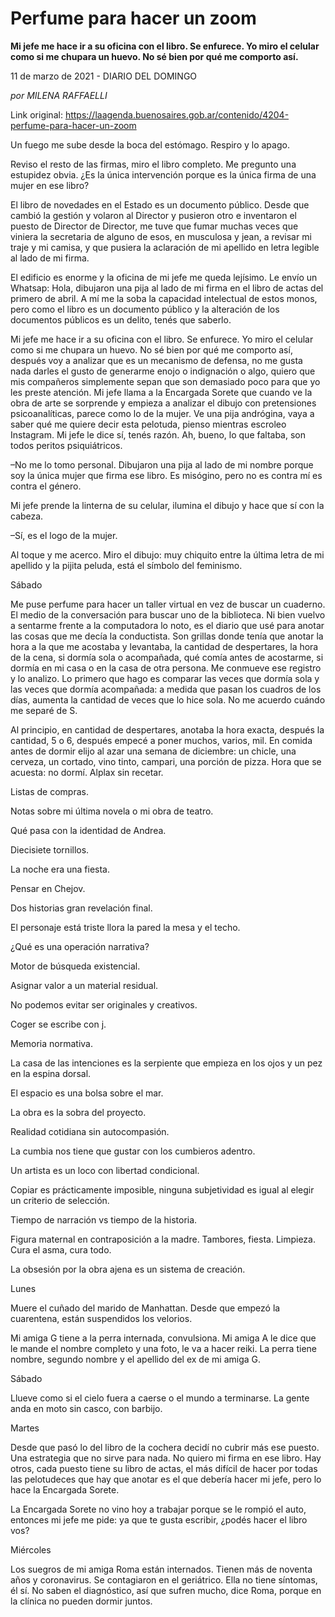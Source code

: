 # Perfume para hacer un zoom

**Mi jefe me hace ir a su oficina con el libro. Se enfurece. Yo miro el celular como si me chupara un huevo. No sé bien por qué me comporto así.**

11 de marzo de 2021 - DIARIO DEL DOMINGO

_por MILENA RAFFAELLI_

Link original: https://laagenda.buenosaires.gob.ar/contenido/4204-perfume-para-hacer-un-zoom



Un fuego me sube desde la boca del estómago. Respiro y lo apago.




Reviso el resto de las firmas, miro el libro completo. Me pregunto una estupidez obvia. ¿Es la única intervención porque es la única firma de una mujer en ese libro?




El libro de novedades en el Estado es un documento público. Desde que cambió la gestión y volaron al Director y pusieron otro e inventaron el puesto de Director de Director, me tuve que fumar muchas veces que viniera la secretaria de alguno de esos, en musculosa y jean, a revisar mi traje y mi camisa, y que pusiera la aclaración de mi apellido en letra legible al lado de mi firma.




El edificio es enorme y la oficina de mi jefe me queda lejísimo. Le envío un Whatsap: Hola, dibujaron una pija al lado de mi firma en el libro de actas del primero de abril. A mí me la soba la capacidad intelectual de estos monos, pero como el libro es un documento público y la alteración de los documentos públicos es un delito, tenés que saberlo.




Mi jefe me hace ir a su oficina con el libro. Se enfurece. Yo miro el celular como si me chupara un huevo. No sé bien por qué me comporto así, después voy a analizar que es un mecanismo de defensa, no me gusta nada darles el gusto de generarme enojo o indignación o algo, quiero que mis compañeros simplemente sepan que son demasiado poco para que yo les preste atención. Mi jefe llama a la Encargada Sorete que cuando ve la obra de arte se sorprende y empieza a analizar el dibujo con pretensiones psicoanalíticas, parece como lo de la mujer. Ve una pija andrógina, vaya a saber qué me quiere decir esta pelotuda, pienso mientras escroleo Instagram. Mi jefe le dice sí, tenés razón. Ah, bueno, lo que faltaba, son todos peritos psiquiátricos.




–No me lo tomo personal. Dibujaron una pija al lado de mi nombre porque soy la única mujer que firma ese libro. Es misógino, pero no es contra mí es contra el género.




Mi jefe prende la linterna de su celular, ilumina el dibujo y hace que sí con la cabeza.




–Sí, es el logo de la mujer.




Al toque y me acerco. Miro el dibujo: muy chiquito entre la última letra de mi apellido y la pijita peluda, está el símbolo del feminismo.




Sábado




Me puse perfume para hacer un taller virtual en vez de buscar un cuaderno. El medio de la conversación para buscar uno de la biblioteca. Ni bien vuelvo a sentarme frente a la computadora lo noto, es el diario que usé para anotar las cosas que me decía la conductista. Son grillas donde tenía que anotar la hora a la que me acostaba y levantaba, la cantidad de despertares, la hora de la cena, si dormía sola o acompañada, qué comía antes de acostarme, si dormía en mi casa o en la casa de otra persona. Me conmueve ese registro y lo analizo. Lo primero que hago es comparar las veces que dormía sola y las veces que dormía acompañada: a medida que pasan los cuadros de los días, aumenta la cantidad de veces que lo hice sola. No me acuerdo cuándo me separé de S.




Al principio, en cantidad de despertares, anotaba la hora exacta, después la cantidad, 5 o 6, después empecé a poner muchos, varios, mil. En comida antes de dormir elijo al azar una semana de diciembre: un chicle, una cerveza, un cortado, vino tinto, campari, una porción de pizza. Hora que se acuesta: no dormí. Alplax sin recetar.




Listas de compras.




Notas sobre mi última novela o mi obra de teatro.




Qué pasa con la identidad de Andrea.




Diecisiete tornillos.




La noche era una fiesta.




Pensar en Chejov.




Dos historias gran revelación final.




El personaje está triste llora la pared la mesa y el techo.




¿Qué es una operación narrativa?




Motor de búsqueda existencial.




Asignar valor a un material residual.




No podemos evitar ser originales y creativos.




Coger se escribe con j.




Memoria normativa.




La casa de las intenciones es la serpiente que empieza en los ojos y un pez en la espina dorsal.




El espacio es una bolsa sobre el mar.




La obra es la sobra del proyecto.




Realidad cotidiana sin autocompasión.




La cumbia nos tiene que gustar con los cumbieros adentro.




Un artista es un loco con libertad condicional.




Copiar es prácticamente imposible, ninguna subjetividad es igual al elegir un criterio de selección.




Tiempo de narración vs tiempo de la historia.




Figura maternal en contraposición a la madre. Tambores, fiesta. Limpieza. Cura el asma, cura todo.




La obsesión por la obra ajena es un sistema de creación.




Lunes




Muere el cuñado del marido de Manhattan. Desde que empezó la cuarentena, están suspendidos los velorios.




Mi amiga G tiene a la perra internada, convulsiona. Mi amiga A le dice que le mande el nombre completo y una foto, le va a hacer reiki. La perra tiene nombre, segundo nombre y el apellido del ex de mi amiga G.




Sábado




Llueve como si el cielo fuera a caerse o el mundo a terminarse. La gente anda en moto sin casco, con barbijo.




Martes




Desde que pasó lo del libro de la cochera decidí no cubrir más ese puesto. Una estrategia que no sirve para nada. No quiero mi firma en ese libro. Hay otros, cada puesto tiene su libro de actas, el más difícil de hacer por todas las pelotudeces que hay que anotar es el que debería hacer mi jefe, pero lo hace la Encargada Sorete.




La Encargada Sorete no vino hoy a trabajar porque se le rompió el auto, entonces mi jefe me pide: ya que te gusta escribir, ¿podés hacer el libro vos?




Miércoles




Los suegros de mi amiga Roma están internados. Tienen más de noventa años y coronavirus. Se contagiaron en el geriátrico. Ella no tiene síntomas, él sí. No saben el diagnóstico, así que sufren mucho, dice Roma, porque en la clínica no pueden dormir juntos.



